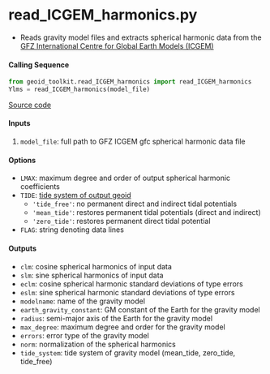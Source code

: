 read_ICGEM_harmonics.py
=======================

- Reads gravity model files and extracts spherical harmonic data from the [GFZ International Centre for Global Earth Models (ICGEM)](http://icgem.gfz-potsdam.de/)

#### Calling Sequence
```python
from geoid_toolkit.read_ICGEM_harmonics import read_ICGEM_harmonics
Ylms = read_ICGEM_harmonics(model_file)
```
[Source code](https://github.com/tsutterley/geoid-toolkit/blob/main/geoid_toolkit/read_ICGEM_harmonics.py)

#### Inputs
1. `model_file`: full path to GFZ ICGEM gfc spherical harmonic data file

#### Options
- `LMAX`: maximum degree and order of output spherical harmonic coefficients
- `TIDE`: [tide system of output geoid](http://mitgcm.org/~mlosch/geoidcookbook/node9.html)
    * `'tide_free'`: no permanent direct and indirect tidal potentials
    * `'mean_tide'`: restores permanent tidal potentials (direct and indirect)
    * `'zero_tide'`: restores permanent direct tidal potential
- `FLAG`: string denoting data lines

#### Outputs
- `clm`: cosine spherical harmonics of input data
- `slm`: sine spherical harmonics of input data
- `eclm`: cosine spherical harmonic standard deviations of type errors
- `eslm`: sine spherical harmonic standard deviations of type errors
- `modelname`: name of the gravity model
- `earth_gravity_constant`: GM constant of the Earth for the gravity model
- `radius`: semi-major axis of the Earth for the gravity model
- `max_degree`: maximum degree and order for the gravity model
- `errors`: error type of the gravity model
- `norm`: normalization of the spherical harmonics
- `tide_system`: tide system of gravity model (mean_tide, zero_tide, tide_free)

